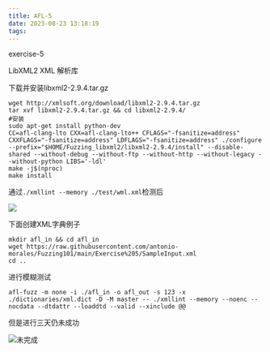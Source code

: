 ```yaml
---
title: AFL-5
date: 2023-08-23 13:18:19
tags:
---
```


exercise-5

LibXML2 XML 解析库

下载并安装libxml2-2.9.4.tar.gz

```
wget http://xmlsoft.org/download/libxml2-2.9.4.tar.gz
tar xvf libxml2-2.9.4.tar.gz && cd libxml2-2.9.4/
#安装
sudo apt-get install python-dev
CC=afl-clang-lto CXX=afl-clang-lto++ CFLAGS="-fsanitize=address" CXXFLAGS="-fsanitize=address" LDFLAGS="-fsanitize=address" ./configure --prefix="$HOME/Fuzzing_libxml2/libxml2-2.9.4/install" --disable-shared --without-debug --without-ftp --without-http --without-legacy --without-python LIBS='-ldl'
make -j$(nproc)
make install
```

通过`./xmllint --memory ./test/wml.xml`检测后

![](https://img1.imgtp.com/2023/08/23/hxYovSjF.png)

下面创建XML字典例子

```
mkdir afl_in && cd afl_in
wget https://raw.githubusercontent.com/antonio-morales/Fuzzing101/main/Exercise%205/SampleInput.xml
cd ..
```

进行模糊测试

`afl-fuzz -m none -i ./afl_in -o afl_out -s 123 -x ./dictionaries/xml.dict -D -M master -- ./xmllint --memory --noenc --nocdata --dtdattr --loaddtd --valid --xinclude @@`

但是进行三天仍未成功

![未完成](https://img1.imgtp.com/2023/08/23/wmt3LqdA.png)

